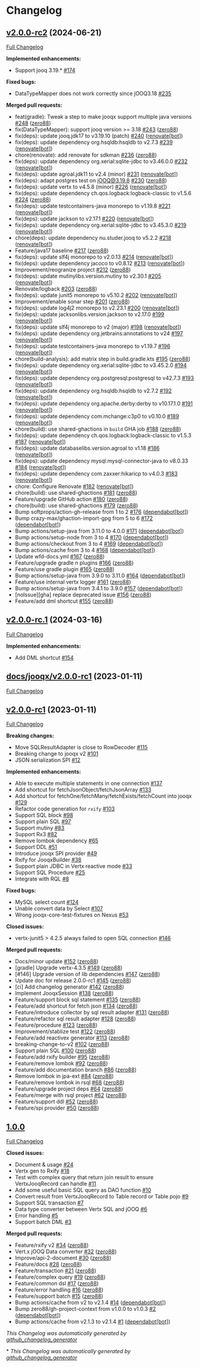 # Changelog

## [v2.0.0-rc2](https://github.com/zero88/jooqx/tree/v2.0.0-rc2) (2024-06-21)

[Full Changelog](https://github.com/zero88/jooqx/compare/v2.0.0-rc.1...v2.0.0-rc2)

**Implemented enhancements:**

- Support jooq 3.19.\* [\#174](https://github.com/zero88/jooqx/issues/174)

**Fixed bugs:**

- DataTypeMapper does not work correctly since jOOQ3.18 [\#235](https://github.com/zero88/jooqx/issues/235)

**Merged pull requests:**

- feat\(gradle\): Tweak a step to make jooqx support multiple java versions [\#248](https://github.com/zero88/jooqx/pull/248) ([zero88](https://github.com/zero88))
- fix\(DataTypeMapper\): support jooq version \>= 3.18 [\#243](https://github.com/zero88/jooqx/pull/243) ([zero88](https://github.com/zero88))
- fix\(deps\): update jooq.jdk17 to v3.19.10 \(patch\) [\#240](https://github.com/zero88/jooqx/pull/240) ([renovate[bot]](https://github.com/apps/renovate))
- fix\(deps\): update dependency org.hsqldb:hsqldb to v2.7.3 [\#239](https://github.com/zero88/jooqx/pull/239) ([renovate[bot]](https://github.com/apps/renovate))
- chore\(renovate\): add renovate for sdkman [\#236](https://github.com/zero88/jooqx/pull/236) ([zero88](https://github.com/zero88))
- fix\(deps\): update dependency org.xerial:sqlite-jdbc to v3.46.0.0 [\#232](https://github.com/zero88/jooqx/pull/232) ([renovate[bot]](https://github.com/apps/renovate))
- fix\(deps\): update agroal.jdk11 to v2.4 \(minor\) [\#231](https://github.com/zero88/jooqx/pull/231) ([renovate[bot]](https://github.com/apps/renovate))
- fix\(deps\): adapt postgres test on jOOQ@3.19.8 [\#230](https://github.com/zero88/jooqx/pull/230) ([zero88](https://github.com/zero88))
- fix\(deps\): update vertx to v4.5.8 \(minor\) [\#226](https://github.com/zero88/jooqx/pull/226) ([renovate[bot]](https://github.com/apps/renovate))
- fix\(deps\): update dependency ch.qos.logback:logback-classic to v1.5.6 [\#224](https://github.com/zero88/jooqx/pull/224) ([zero88](https://github.com/zero88))
- fix\(deps\): update testcontainers-java monorepo to v1.19.8 [\#221](https://github.com/zero88/jooqx/pull/221) ([renovate[bot]](https://github.com/apps/renovate))
- fix\(deps\): update jackson to v2.17.1 [\#220](https://github.com/zero88/jooqx/pull/220) ([renovate[bot]](https://github.com/apps/renovate))
- fix\(deps\): update dependency org.xerial:sqlite-jdbc to v3.45.3.0 [\#219](https://github.com/zero88/jooqx/pull/219) ([renovate[bot]](https://github.com/apps/renovate))
- chore\(deps\): update dependency nu.studer.jooq to v5.2.2 [\#218](https://github.com/zero88/jooqx/pull/218) ([renovate[bot]](https://github.com/apps/renovate))
- Feature/java17 baseline [\#217](https://github.com/zero88/jooqx/pull/217) ([zero88](https://github.com/zero88))
- fix\(deps\): update slf4j monorepo to v2.0.13 [\#214](https://github.com/zero88/jooqx/pull/214) ([renovate[bot]](https://github.com/apps/renovate))
- fix\(deps\): update dependency jacoco to v0.8.12 [\#213](https://github.com/zero88/jooqx/pull/213) ([renovate[bot]](https://github.com/apps/renovate))
- Improvement/reogranize project [\#212](https://github.com/zero88/jooqx/pull/212) ([zero88](https://github.com/zero88))
- fix\(deps\): update mutinylibs.version.mutiny to v2.30.1 [\#205](https://github.com/zero88/jooqx/pull/205) ([renovate[bot]](https://github.com/apps/renovate))
- Renovate/logback [\#203](https://github.com/zero88/jooqx/pull/203) ([zero88](https://github.com/zero88))
- fix\(deps\): update junit5 monorepo to v5.10.2 [\#202](https://github.com/zero88/jooqx/pull/202) ([renovate[bot]](https://github.com/apps/renovate))
- Improvement/enable sonar step [\#201](https://github.com/zero88/jooqx/pull/201) ([zero88](https://github.com/zero88))
- fix\(deps\): update log4j2 monorepo to v2.23.1 [\#200](https://github.com/zero88/jooqx/pull/200) ([renovate[bot]](https://github.com/apps/renovate))
- fix\(deps\): update jacksonlibs.version.jackson to v2.17.0 [\#199](https://github.com/zero88/jooqx/pull/199) ([renovate[bot]](https://github.com/apps/renovate))
- fix\(deps\): update slf4j monorepo to v2 \(major\) [\#198](https://github.com/zero88/jooqx/pull/198) ([renovate[bot]](https://github.com/apps/renovate))
- fix\(deps\): update dependency org.jetbrains:annotations to v24 [\#197](https://github.com/zero88/jooqx/pull/197) ([renovate[bot]](https://github.com/apps/renovate))
- fix\(deps\): update testcontainers-java monorepo to v1.19.7 [\#196](https://github.com/zero88/jooqx/pull/196) ([renovate[bot]](https://github.com/apps/renovate))
- chore\(build-analysis\): add matrix step in build.gradle.kts [\#195](https://github.com/zero88/jooqx/pull/195) ([zero88](https://github.com/zero88))
- fix\(deps\): update dependency org.xerial:sqlite-jdbc to v3.45.2.0 [\#194](https://github.com/zero88/jooqx/pull/194) ([renovate[bot]](https://github.com/apps/renovate))
- fix\(deps\): update dependency org.postgresql:postgresql to v42.7.3 [\#193](https://github.com/zero88/jooqx/pull/193) ([renovate[bot]](https://github.com/apps/renovate))
- fix\(deps\): update dependency org.hsqldb:hsqldb to v2.7.2 [\#192](https://github.com/zero88/jooqx/pull/192) ([renovate[bot]](https://github.com/apps/renovate))
- fix\(deps\): update dependency org.apache.derby:derby to v10.17.1.0 [\#191](https://github.com/zero88/jooqx/pull/191) ([renovate[bot]](https://github.com/apps/renovate))
- fix\(deps\): update dependency com.mchange:c3p0 to v0.10.0 [\#189](https://github.com/zero88/jooqx/pull/189) ([renovate[bot]](https://github.com/apps/renovate))
- chore\(build\): use shared-ghactions in `build` GHA job [\#188](https://github.com/zero88/jooqx/pull/188) ([zero88](https://github.com/zero88))
- fix\(deps\): update dependency ch.qos.logback:logback-classic to v1.5.3 [\#187](https://github.com/zero88/jooqx/pull/187) ([renovate[bot]](https://github.com/apps/renovate))
- fix\(deps\): update databaselibs.version.agroal to v1.18 [\#186](https://github.com/zero88/jooqx/pull/186) ([renovate[bot]](https://github.com/apps/renovate))
- fix\(deps\): update dependency mysql:mysql-connector-java to v8.0.33 [\#184](https://github.com/zero88/jooqx/pull/184) ([renovate[bot]](https://github.com/apps/renovate))
- fix\(deps\): update dependency com.zaxxer:hikaricp to v4.0.3 [\#183](https://github.com/zero88/jooqx/pull/183) ([renovate[bot]](https://github.com/apps/renovate))
- chore: Configure Renovate [\#182](https://github.com/zero88/jooqx/pull/182) ([renovate[bot]](https://github.com/apps/renovate))
- chore\(build\): use shared-ghactions [\#181](https://github.com/zero88/jooqx/pull/181) ([zero88](https://github.com/zero88))
- Feature/upgrade GitHub action [\#180](https://github.com/zero88/jooqx/pull/180) ([zero88](https://github.com/zero88))
- chore\(build\): use shared-ghactions [\#179](https://github.com/zero88/jooqx/pull/179) ([zero88](https://github.com/zero88))
- Bump softprops/action-gh-release from 1 to 2 [\#176](https://github.com/zero88/jooqx/pull/176) ([dependabot[bot]](https://github.com/apps/dependabot))
- Bump crazy-max/ghaction-import-gpg from 5 to 6 [\#172](https://github.com/zero88/jooqx/pull/172) ([dependabot[bot]](https://github.com/apps/dependabot))
- Bump actions/setup-java from 3.11.0 to 4.0.0 [\#171](https://github.com/zero88/jooqx/pull/171) ([dependabot[bot]](https://github.com/apps/dependabot))
- Bump actions/setup-node from 3 to 4 [\#170](https://github.com/zero88/jooqx/pull/170) ([dependabot[bot]](https://github.com/apps/dependabot))
- Bump actions/checkout from 3 to 4 [\#169](https://github.com/zero88/jooqx/pull/169) ([dependabot[bot]](https://github.com/apps/dependabot))
- Bump actions/cache from 3 to 4 [\#168](https://github.com/zero88/jooqx/pull/168) ([dependabot[bot]](https://github.com/apps/dependabot))
- Update wfd-docs.yml [\#167](https://github.com/zero88/jooqx/pull/167) ([zero88](https://github.com/zero88))
- Feature/upgrade gradle n plugins [\#166](https://github.com/zero88/jooqx/pull/166) ([zero88](https://github.com/zero88))
- Feature/use gradle plugin [\#165](https://github.com/zero88/jooqx/pull/165) ([zero88](https://github.com/zero88))
- Bump actions/setup-java from 3.9.0 to 3.11.0 [\#164](https://github.com/zero88/jooqx/pull/164) ([dependabot[bot]](https://github.com/apps/dependabot))
- Feature/use internal vertx logger [\#161](https://github.com/zero88/jooqx/pull/161) ([zero88](https://github.com/zero88))
- Bump actions/setup-java from 3.4.1 to 3.9.0 [\#157](https://github.com/zero88/jooqx/pull/157) ([dependabot[bot]](https://github.com/apps/dependabot))
- \[noIssue\]\[gha\] replace deprecated issue [\#156](https://github.com/zero88/jooqx/pull/156) ([zero88](https://github.com/zero88))
- Feature/add dml shortcut [\#155](https://github.com/zero88/jooqx/pull/155) ([zero88](https://github.com/zero88))

## [v2.0.0-rc.1](https://github.com/zero88/jooqx/tree/v2.0.0-rc.1) (2024-03-16)

[Full Changelog](https://github.com/zero88/jooqx/compare/docs/jooqx/v2.0.0-rc1...v2.0.0-rc.1)

**Implemented enhancements:**

- Add DML shortcut [\#154](https://github.com/zero88/jooqx/issues/154)

## [docs/jooqx/v2.0.0-rc1](https://github.com/zero88/jooqx/tree/docs/jooqx/v2.0.0-rc1) (2023-01-11)

[Full Changelog](https://github.com/zero88/jooqx/compare/v2.0.0-rc1...docs/jooqx/v2.0.0-rc1)

## [v2.0.0-rc1](https://github.com/zero88/jooqx/tree/v2.0.0-rc1) (2023-01-11)

[Full Changelog](https://github.com/zero88/jooqx/compare/v1.0.0...v2.0.0-rc1)

**Breaking changes:**

- Move SQLResultAdapter is close to RowDecoder  [\#115](https://github.com/zero88/jooqx/issues/115)
- Breaking change to jooqx v2 [\#101](https://github.com/zero88/jooqx/issues/101)
- JSON serialization SPI [\#12](https://github.com/zero88/jooqx/issues/12)

**Implemented enhancements:**

- Able to execute multiple statements in one connection [\#137](https://github.com/zero88/jooqx/issues/137)
- Add shortcut for fetchJsonObject/fetchJsonArray [\#133](https://github.com/zero88/jooqx/issues/133)
- Add shortcut for fetchOne/fetchMany/fetchExists/fetchCount into jooqx [\#129](https://github.com/zero88/jooqx/issues/129)
- Refactor code generation for `rxify` [\#103](https://github.com/zero88/jooqx/issues/103)
- Support SQL block [\#98](https://github.com/zero88/jooqx/issues/98)
- Support plain SQL [\#97](https://github.com/zero88/jooqx/issues/97)
- Support mutiny [\#83](https://github.com/zero88/jooqx/issues/83)
- Support Rx3 [\#82](https://github.com/zero88/jooqx/issues/82)
- Remove lombok dependency [\#65](https://github.com/zero88/jooqx/issues/65)
- Support DDL [\#51](https://github.com/zero88/jooqx/issues/51)
- Introduce jooqx SPI provider [\#49](https://github.com/zero88/jooqx/issues/49)
- Rxify for JooqxBuilder [\#38](https://github.com/zero88/jooqx/issues/38)
- Support plain JDBC in Vertx reactive mode [\#33](https://github.com/zero88/jooqx/issues/33)
- Support SQL Procedure [\#25](https://github.com/zero88/jooqx/issues/25)
- Integrate with RQL [\#8](https://github.com/zero88/jooqx/issues/8)

**Fixed bugs:**

- MySQL select count [\#124](https://github.com/zero88/jooqx/issues/124)
- Unable convert data by Select [\#107](https://github.com/zero88/jooqx/issues/107)
- Wrong jooqx-core-test-fixtures on Nexus [\#53](https://github.com/zero88/jooqx/issues/53)

**Closed issues:**

- vertx-junit5 \> 4.2.5 always failed to open SQL connection [\#146](https://github.com/zero88/jooqx/issues/146)

**Merged pull requests:**

- Docs/minor update [\#152](https://github.com/zero88/jooqx/pull/152) ([zero88](https://github.com/zero88))
- \[gradle\] Upgrade vertx-4.3.5 [\#149](https://github.com/zero88/jooqx/pull/149) ([zero88](https://github.com/zero88))
- \[\#146\] Upgrade version of lib dependencies [\#147](https://github.com/zero88/jooqx/pull/147) ([zero88](https://github.com/zero88))
- Update doc for release 2.0.0-rc1 [\#145](https://github.com/zero88/jooqx/pull/145) ([zero88](https://github.com/zero88))
- \[ci\] Add changelog generator [\#142](https://github.com/zero88/jooqx/pull/142) ([zero88](https://github.com/zero88))
- Implement JooqxSession [\#138](https://github.com/zero88/jooqx/pull/138) ([zero88](https://github.com/zero88))
- Feature/support block sql statement [\#135](https://github.com/zero88/jooqx/pull/135) ([zero88](https://github.com/zero88))
- Feature/add shortcut for fetch json [\#134](https://github.com/zero88/jooqx/pull/134) ([zero88](https://github.com/zero88))
- Feature/introduce collector by sql result adapter [\#131](https://github.com/zero88/jooqx/pull/131) ([zero88](https://github.com/zero88))
- Feature/refactor sql result adapter [\#128](https://github.com/zero88/jooqx/pull/128) ([zero88](https://github.com/zero88))
- Feature/procedure [\#123](https://github.com/zero88/jooqx/pull/123) ([zero88](https://github.com/zero88))
- Improvement/stablize test [\#122](https://github.com/zero88/jooqx/pull/122) ([zero88](https://github.com/zero88))
- Feature/add reactivex generator [\#113](https://github.com/zero88/jooqx/pull/113) ([zero88](https://github.com/zero88))
- breaking-change-to-v2 [\#102](https://github.com/zero88/jooqx/pull/102) ([zero88](https://github.com/zero88))
- Support plain SQL [\#100](https://github.com/zero88/jooqx/pull/100) ([zero88](https://github.com/zero88))
- Feature/add rxify builder [\#95](https://github.com/zero88/jooqx/pull/95) ([zero88](https://github.com/zero88))
- Feature/remove lombok [\#92](https://github.com/zero88/jooqx/pull/92) ([zero88](https://github.com/zero88))
- Feature/add documentation branch [\#86](https://github.com/zero88/jooqx/pull/86) ([zero88](https://github.com/zero88))
- Remove lombok in jpa-ext [\#84](https://github.com/zero88/jooqx/pull/84) ([zero88](https://github.com/zero88))
- Feature/remove lombok in rsql [\#68](https://github.com/zero88/jooqx/pull/68) ([zero88](https://github.com/zero88))
- Feature/upgrade project deps [\#64](https://github.com/zero88/jooqx/pull/64) ([zero88](https://github.com/zero88))
- Feature/merge with rsql project [\#62](https://github.com/zero88/jooqx/pull/62) ([zero88](https://github.com/zero88))
- Feature/support ddl [\#52](https://github.com/zero88/jooqx/pull/52) ([zero88](https://github.com/zero88))
- Feature/spi provider [\#50](https://github.com/zero88/jooqx/pull/50) ([zero88](https://github.com/zero88))

## [1.0.0](https://github.com/zero88/jooqx/tree/v1.0.0)

[Full Changelog](https://github.com/zero88/jooqx/compare/f7e4efadba4209f4b39548e08bf60ba814e4c6bb...HEAD)

**Closed issues:**

- Document & usage [\#24](https://github.com/zero88/jooqx/issues/24)
- Vertx gen to Rxify [\#18](https://github.com/zero88/jooqx/issues/18)
- Test with complex query that return join result to ensure VertxJooqRecord can handle [\#11](https://github.com/zero88/jooqx/issues/11)
- Add some useful basic SQL query as DAO function [\#10](https://github.com/zero88/jooqx/issues/10)
- Convert result from VertxJooqRecord to Table record or Table pojo [\#9](https://github.com/zero88/jooqx/issues/9)
- Support SQL transaction [\#7](https://github.com/zero88/jooqx/issues/7)
- Data type converter between Vertx SQL and jOOQ [\#6](https://github.com/zero88/jooqx/issues/6)
- Error handling [\#5](https://github.com/zero88/jooqx/issues/5)
- Support batch DML [\#3](https://github.com/zero88/jooqx/issues/3)

**Merged pull requests:**

- Feature/rxify v2 [\#34](https://github.com/zero88/jooqx/pull/34) ([zero88](https://github.com/zero88))
- Vert.x jOOQ Data converter [\#32](https://github.com/zero88/jooqx/pull/32) ([zero88](https://github.com/zero88))
- Improve/api-2-document [\#30](https://github.com/zero88/jooqx/pull/30) ([zero88](https://github.com/zero88))
- Feature/docs [\#28](https://github.com/zero88/jooqx/pull/28) ([zero88](https://github.com/zero88))
- Feature/transaction [\#21](https://github.com/zero88/jooqx/pull/21) ([zero88](https://github.com/zero88))
- Feature/complex query [\#19](https://github.com/zero88/jooqx/pull/19) ([zero88](https://github.com/zero88))
- Feature/common dsl [\#17](https://github.com/zero88/jooqx/pull/17) ([zero88](https://github.com/zero88))
- Feature/error handling [\#16](https://github.com/zero88/jooqx/pull/16) ([zero88](https://github.com/zero88))
- Feature/support batch [\#15](https://github.com/zero88/jooqx/pull/15) ([zero88](https://github.com/zero88))
- Bump actions/cache from v2 to v2.1.4 [\#14](https://github.com/zero88/jooqx/pull/14) ([dependabot[bot]](https://github.com/apps/dependabot))
- Bump zero88/gh-project-context from v1.0.0 to v1.0.3 [\#2](https://github.com/zero88/jooqx/pull/2) ([dependabot[bot]](https://github.com/apps/dependabot))
- Bump actions/cache from v2.1.3 to v2.1.4 [\#1](https://github.com/zero88/jooqx/pull/1) ([dependabot[bot]](https://github.com/apps/dependabot))

*This Changelog was automatically generated by [github_changelog_generator](https://github.com/github-changelog-generator/github-changelog-generator)*


\* *This Changelog was automatically generated by [github_changelog_generator](https://github.com/github-changelog-generator/github-changelog-generator)*
